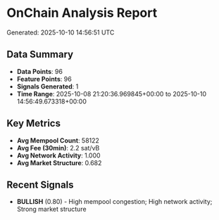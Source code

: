 # OnChain Analysis Report
Generated: 2025-10-10 14:56:51 UTC

## Data Summary
- **Data Points**: 96
- **Feature Points**: 96
- **Signals Generated**: 1
- **Time Range**: 2025-10-08 21:20:36.969845+00:00 to 2025-10-10 14:56:49.673318+00:00

## Key Metrics
- **Avg Mempool Count**: 58122
- **Avg Fee (30min)**: 2.2 sat/vB
- **Avg Network Activity**: 1.000
- **Avg Market Structure**: 0.682

## Recent Signals
- **BULLISH** (0.80) - High mempool congestion; High network activity; Strong market structure
